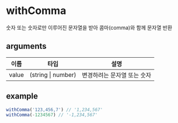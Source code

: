 # withComma

숫자 또는 숫자로만 이루어진 문자열을 받아 콤마(comma)와 함께 문자열 반환

## arguments

| 이름 | 타입 | 설명 |
| --- | --- | --- |
| value | (string \| number) | 변경하려는 문자열 또는 숫자 |

## example

```ts
withComma('123,456,7') // '1,234,567'
withComma(-1234567) // '-1,234,567'
```
